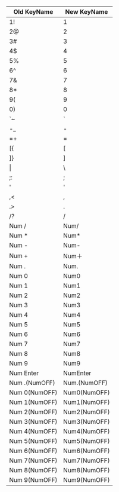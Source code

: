 | Old KeyName   | New KeyName   |
|---------------|---------------|
| 1!            | 1             |
| 2@            | 2             |
| 3#            | 3             |
| 4$            | 4             |
| 5%            | 5             |
| 6^            | 6             |
| 7&            | 7             |
| 8*            | 8             |
| 9(            | 9             |
| 0)            | 0             |
| `~            | `             |
| -_            | -             |
| =+            | =             |
| [{            | [             |
| ]}            | ]             |
| \|            | \             |
| ;:            | ;             |
| '             | '             |
| ,<            | ,             |
| .>            | .             |
| /?            | /             |
| Num /         | Num/          |
| Num *         | Num*          |
| Num -         | Num-          |
| Num +         | Num＋         |
| Num .         | Num.          |
| Num 0         | Num0          |
| Num 1         | Num1          |
| Num 2         | Num2          |
| Num 3         | Num3          |
| Num 4         | Num4          |
| Num 5         | Num5          |
| Num 6         | Num6          |
| Num 7         | Num7          |
| Num 8         | Num8          |
| Num 9         | Num9          |
| Num Enter     | NumEnter      |
| Num .(NumOFF) | Num.(NumOFF)  |
| Num 0(NumOFF) | Num0(NumOFF)  |
| Num 1(NumOFF) | Num1(NumOFF)  |
| Num 2(NumOFF) | Num2(NumOFF)  |
| Num 3(NumOFF) | Num3(NumOFF)  |
| Num 4(NumOFF) | Num4(NumOFF)  |
| Num 5(NumOFF) | Num5(NumOFF)  |
| Num 6(NumOFF) | Num6(NumOFF)  |
| Num 7(NumOFF) | Num7(NumOFF)  |
| Num 8(NumOFF) | Num8(NumOFF)  |
| Num 9(NumOFF) | Num9(NumOFF)  |
